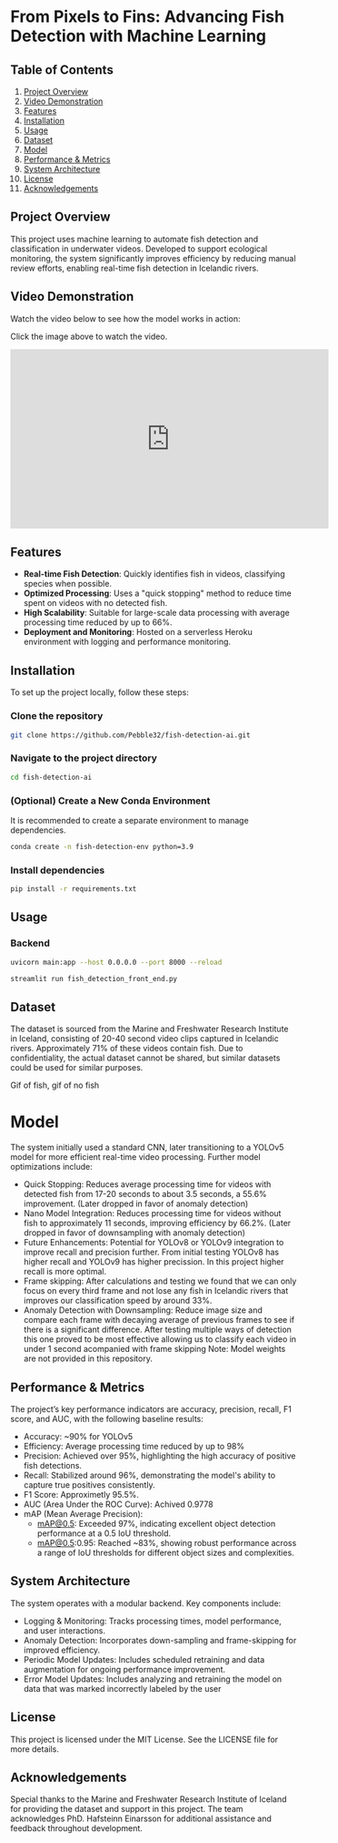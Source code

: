 # From Pixels to Fins: Advancing Fish Detection with Machine Learning

## Table of Contents
1. [Project Overview](#project-overview)
2. [Video Demonstration](#video-demonstration)
3. [Features](#features)
4. [Installation](#installation)
5. [Usage](#usage)
6. [Dataset](#dataset)
7. [Model](#model)
8. [Performance & Metrics](#performance--metrics)
9. [System Architecture](#system-architecture)
10. [License](#license)
11. [Acknowledgements](#acknowledgements)

## Project Overview
This project uses machine learning to automate fish detection and classification in underwater videos. Developed to support ecological monitoring, the system significantly improves efficiency by reducing manual review efforts, enabling real-time fish detection in Icelandic rivers.


## Video Demonstration
Watch the video below to see how the model works in action:

Click the image above to watch the video.
<iframe width="560" height="315" src="https://www.youtube.com/watch?v=7WN3_WBu5Lw" frameborder="0" allow="accelerometer; autoplay; clipboard-write; encrypted-media; gyroscope; picture-in-picture" allowfullscreen></iframe>


## Features
- **Real-time Fish Detection**: Quickly identifies fish in videos, classifying species when possible.
- **Optimized Processing**: Uses a "quick stopping" method to reduce time spent on videos with no detected fish.
- **High Scalability**: Suitable for large-scale data processing with average processing time reduced by up to 66%.
- **Deployment and Monitoring**: Hosted on a serverless Heroku environment with logging and performance monitoring.

## Installation
To set up the project locally, follow these steps:


### Clone the repository
```bash
git clone https://github.com/Pebble32/fish-detection-ai.git
```

### Navigate to the project directory
```bash
cd fish-detection-ai
```

### (Optional) Create a New Conda Environment
It is recommended to create a separate environment to manage dependencies.
```bash
conda create -n fish-detection-env python=3.9
```

### Install dependencies
```bash
pip install -r requirements.txt
```

## Usage
### Backend
```bash
uvicorn main:app --host 0.0.0.0 --port 8000 --reload
```

```bash
streamlit run fish_detection_front_end.py
```


## Dataset
The dataset is sourced from the Marine and Freshwater Research Institute in Iceland, consisting of 20-40 second video clips captured in Icelandic rivers. Approximately 71% of these videos contain fish. Due to confidentiality, the actual dataset cannot be shared, but similar datasets could be used for similar purposes.

Gif of fish, gif of no fish

# Model
The system initially used a standard CNN, later transitioning to a YOLOv5 model for more efficient real-time video processing. Further model optimizations include:

- Quick Stopping: Reduces average processing time for videos with detected fish from 17-20 seconds to about 3.5 seconds, a 55.6% improvement. (Later dropped in favor of anomaly detection)
- Nano Model Integration: Reduces processing time for videos without fish to approximately 11 seconds, improving efficiency by 66.2%. (Later dropped in favor of downsampling with anomaly detection)
- Future Enhancements: Potential for YOLOv8 or YOLOv9 integration to improve recall and precision further. From initial testing YOLOv8 has higher recall and YOLOv9 has higher precission. In this project higher recall is more optimal.
- Frame skipping: After calculations and testing we found that we can only focus on every third frame and not lose any fish in Icelandic rivers that improves our classification speed by around 33%. 
- Anomaly Detection with Downsampling: Reduce image size and compare each frame with decaying average of previous frames to see if there is a significant difference. After testing multiple ways of detection this one proved to be most effective allowing us to classify each video in under 1 second acompanied with frame skipping 
Note: Model weights are not provided in this repository.

## Performance & Metrics
The project’s key performance indicators are accuracy, precision, recall, F1 score, and AUC, with the following baseline results:

- Accuracy: ~90% for YOLOv5
- Efficiency: Average processing time reduced by up to 98%
- Precision: Achieved over 95%, highlighting the high accuracy of positive fish detections.
- Recall: Stabilized around 96%, demonstrating the model's ability to capture true positives consistently.
- F1 Score: Approximetly 95.5%.
- AUC (Area Under the ROC Curve): Achived 0.9778
- mAP (Mean Average Precision):
  - mAP@0.5: Exceeded 97%, indicating excellent object detection performance at a 0.5 IoU threshold.
  - mAP@0.5:0.95: Reached ~83%, showing robust performance across a range of IoU thresholds for different object sizes and complexities.

## System Architecture
The system operates with a modular backend. Key components include:

- Logging & Monitoring: Tracks processing times, model performance, and user interactions.
- Anomaly Detection: Incorporates down-sampling and frame-skipping for improved efficiency.
- Periodic Model Updates: Includes scheduled retraining and data augmentation for ongoing performance improvement.
- Error Model Updates: Includes analyzing and retraining the model on data that was marked incorrectly labeled by the user


## License
This project is licensed under the MIT License. See the LICENSE file for more details.

## Acknowledgements
Special thanks to the Marine and Freshwater Research Institute of Iceland for providing the dataset and support in this project. The team acknowledges PhD. Hafsteinn Einarsson for additional assistance and feedback throughout development.
